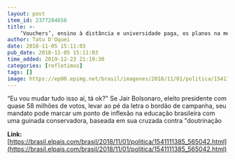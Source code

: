 ```yaml
---
layout: post
item_id: 2377284656
title: >-
    ‘Vouchers’, ensino à distância e universidade paga, os planos na mesa de Bolsonaro
author: Tatu D'Oquei
date: 2018-11-05 15:11:03
pub_date: 2018-11-05 15:11:03
time_added: 2019-12-23 21:19:30
categories: [refletimos]
tags: []
image: https://ep00.epimg.net/brasil/imagenes/2018/11/01/politica/1541111385_565042_1541111554_rrss_normal.jpg
---
```


“Eu vou mudar tudo isso aí, tá ok?" Se Jair Bolsonaro, eleito presidente com quase 58 milhões de votos, levar ao pé da letra o bordão de campanha, seu mandato pode marcar um ponto de inflexão na educação brasileira com uma guinada conservadora, baseada em sua cruzada contra "doutrinação

**Link:** [https://brasil.elpais.com/brasil/2018/11/01/politica/1541111385_565042.html](https://brasil.elpais.com/brasil/2018/11/01/politica/1541111385_565042.html)

